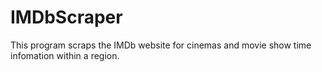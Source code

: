 # IMDbScraper
This program scraps the IMDb website for cinemas and movie show time infomation within a region.
